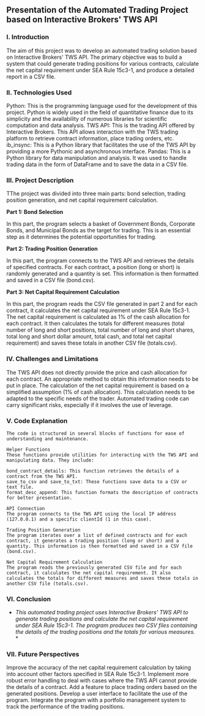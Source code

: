 ## Presentation of the Automated Trading Project based on Interactive Brokers' TWS API

### I. Introduction

The aim of this project was to develop an automated trading solution based on Interactive Brokers' TWS API. The primary objective was to build a system that could generate trading positions for various contracts, calculate the net capital requirement under SEA Rule 15c3-1, and produce a detailed report in a CSV file.

### II. Technologies Used

Python: This is the programming language used for the development of this project. Python is widely used in the field of quantitative finance due to its simplicity and the availability of numerous libraries for scientific computation and data analysis.
TWS API: This is the trading API offered by Interactive Brokers. This API allows interaction with the TWS trading platform to retrieve contract information, place trading orders, etc.
ib_insync: This is a Python library that facilitates the use of the TWS API by providing a more Pythonic and asynchronous interface.
Pandas: This is a Python library for data manipulation and analysis. It was used to handle trading data in the form of DataFrame and to save the data in a CSV file.

### III. Project Description

TThe project was divided into three main parts: bond selection, trading position generation, and net capital requirement calculation.

**Part 1: Bond Selection**

In this part, the program selects a basket of Government Bonds, Corporate Bonds, and Municipal Bonds as the target for trading. This is an essential step as it determines the potential opportunities for trading.

**Part 2: Trading Position Generation**

In this part, the program connects to the TWS API and retrieves the details of specified contracts. For each contract, a position (long or short) is randomly generated and a quantity is set. This information is then formatted and saved in a CSV file (bond.csv).

**Part 3: Net Capital Requirement Calculation**

In this part, the program reads the CSV file generated in part 2 and for each contract, it calculates the net capital requirement under SEA Rule 15c3-1. The net capital requirement is calculated as 1% of the cash allocation for each contract. It then calculates the totals for different measures (total number of long and short positions, total number of long and short shares, total long and short dollar amount, total cash, and total net capital requirement) and saves these totals in another CSV file (totals.csv).

### IV. Challenges and Limitations

The TWS API does not directly provide the price and cash allocation for each contract. An appropriate method to obtain this information needs to be put in place.
The calculation of the net capital requirement is based on a simplified assumption (1% of cash allocation). This calculation needs to be adapted to the specific needs of the trader.
Automated trading code can carry significant risks, especially if it involves the use of leverage.

### V. Code Explanation
```
The code is structured in several blocks of functions for ease of understanding and maintenance.

Helper Functions
These functions provide utilities for interacting with the TWS API and manipulating data. They include:

bond_contract_details: This function retrieves the details of a contract from the TWS API.
save_to_csv and save_to_txt: These functions save data to a CSV or text file.
format_desc_append: This function formats the description of contracts for better presentation.

API Connection
The program connects to the TWS API using the local IP address (127.0.0.1) and a specific clientId (1 in this case).

Trading Position Generation
The program iterates over a list of defined contracts and for each contract, it generates a trading position (long or short) and a quantity. This information is then formatted and saved in a CSV file (bond.csv).

Net Capital Requirement Calculation
The program reads the previously generated CSV file and for each contract, it calculates the net capital requirement. It also calculates the totals for different measures and saves these totals in another CSV file (totals.csv).
```
### VI. Conclusion

* *This automated trading project uses Interactive Brokers' TWS API to generate trading positions and calculate the net capital requirement under SEA Rule 15c3-1. The program produces two CSV files containing the details of the trading positions and the totals for various measures.* *

### VII. Future Perspectives

Improve the accuracy of the net capital requirement calculation by taking into account other factors specified in SEA Rule 15c3-1.
Implement more robust error handling to deal with cases where the TWS API cannot provide the details of a contract.
Add a feature to place trading orders based on the generated positions.
Develop a user interface to facilitate the use of the program.
Integrate the program with a portfolio management system to track the performance of the trading positions.
